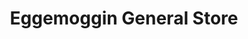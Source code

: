 ---
title: "Eggemoggin General Store"
url: /sargentville/eggemoggin-general-store/
shop: convenience
---